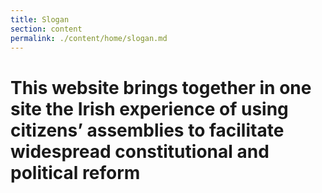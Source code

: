 ```yaml
---
title: Slogan
section: content
permalink: ./content/home/slogan.md
---
```

# This website brings together in one site the Irish experience of using citizens’ assemblies to facilitate widespread constitutional and political reform